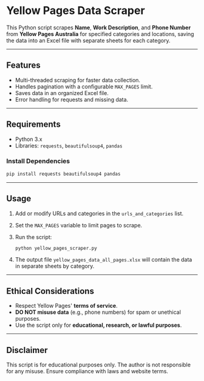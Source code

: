 # Yellow Pages Data Scraper  

This Python script scrapes **Name**, **Work Description**, and **Phone Number** from **Yellow Pages Australia** for specified categories and locations, saving the data into an Excel file with separate sheets for each category.  

---

## Features  

- Multi-threaded scraping for faster data collection.  
- Handles pagination with a configurable `MAX_PAGES` limit.  
- Saves data in an organized Excel file.  
- Error handling for requests and missing data.  

---

## Requirements  

- Python 3.x  
- Libraries: `requests`, `beautifulsoup4`, `pandas`  

### Install Dependencies  

```bash  
pip install requests beautifulsoup4 pandas  
```  

---

## Usage  

1. Add or modify URLs and categories in the `urls_and_categories` list.  
2. Set the `MAX_PAGES` variable to limit pages to scrape.  
3. Run the script:  

   ```bash  
   python yellow_pages_scraper.py  
   ```  

4. The output file `yellow_pages_data_all_pages.xlsx` will contain the data in separate sheets by category.  

---

## Ethical Considerations  

- Respect Yellow Pages' **terms of service**.  
- **DO NOT misuse data** (e.g., phone numbers) for spam or unethical purposes.  
- Use the script only for **educational, research, or lawful purposes**.  

---

## Disclaimer  

This script is for educational purposes only. The author is not responsible for any misuse. Ensure compliance with laws and website terms.
